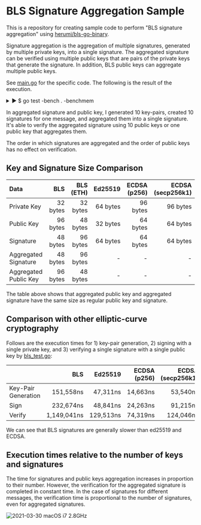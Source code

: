 # BLS Signature Aggregation Sample

This is a repository for creating sample code to perform "BLS signature aggregation" using
[herumi/bls-go-binary](https://github.com/herumi/bls-go-binary).

Signature aggregation is the aggregation of multiple signatures, generated by multiple private keys, into a single signature. The aggregated signature can be verified using multiple public keys that are pairs of the private keys that generate the signature. In addition, BLS public keys can aggregate multiple public keys.

See [main.go](main/main.go) for the specific code. The following is the result of the execution.

<details><summary>▶ $ go test -bench . -benchmem</summary>
<p>

```
% go test -bench . -benchmem
goos: darwin
goarch: amd64
pkg: github.com/herumi/bls-eth-go-binary
BenchmarkBLS/Key-Pair_Generation-8          7742            151558 ns/op
BenchmarkBLS/Sign-8                         5294            232674 ns/op
BenchmarkBLS/Verify-8                       1010           1149041 ns/op
[BLS] private key: 32 bytes, public key: 96 bytes, signature: 48 bytes
BenchmarkEd25519/Key-Pair_Generation-8             25459             47311 ns/op
BenchmarkEd25519/Sign-8                            23902             48841 ns/op
BenchmarkEd25519/Verify-8                           9898            129513 ns/op
[Ed25519] private key: 64 bytes, public key: 32 bytes, signature: 64 bytes
BenchmarkECDSA/Key-Pair_Generation-8               78411             14663 ns/op
BenchmarkECDSA/Sign-8                              49320             24263 ns/op
BenchmarkECDSA/Verify-8                            16366             74319 ns/op
[ECDSA] private key: 96 bytes, public key: 64 bytes, signature: 64 bytes
BenchmarkSecp256k1/Key-Pair_Generation-8           22346             53540 ns/op
BenchmarkSecp256k1/Sign-8                          13569             91215 ns/op
BenchmarkSecp256k1/Verify-8                         9688            124046 ns/op
[ECDSA (secp256k1)] private key: 96 bytes, public key: 64 bytes, signature: 64 bytes
BenchmarkBLSSignatureAggregation/Signatures_Aggregation[1]-8            11499210                96.2 ns/op
BenchmarkBLSSignatureAggregation/Signatures_Aggregation[2]-8             1681064               723 ns/op
BenchmarkBLSSignatureAggregation/Signatures_Aggregation[4]-8              617895              1979 ns/op
BenchmarkBLSSignatureAggregation/Signatures_Aggregation[10]-8             200535              5651 ns/op
BenchmarkBLSSignatureAggregation/Signatures_Aggregation[21]-8              96157             12462 ns/op
BenchmarkBLSSignatureAggregation/Signatures_Aggregation[46]-8              42156             28417 ns/op
BenchmarkBLSSignatureAggregation/Signatures_Aggregation[100]-8             19039             62396 ns/op
BenchmarkBLSSignatureAggregation/Aggregated_Signature_Verification[1]-8                      964           1165108 ns/op
BenchmarkBLSSignatureAggregation/Aggregated_Signature_Verification[2]-8                     1014           1159274 ns/op
BenchmarkBLSSignatureAggregation/Aggregated_Signature_Verification[4]-8                      984           1153306 ns/op
BenchmarkBLSSignatureAggregation/Aggregated_Signature_Verification[10]-8                    1004           1196626 ns/op
BenchmarkBLSSignatureAggregation/Aggregated_Signature_Verification[21]-8                     912           1196352 ns/op
BenchmarkBLSSignatureAggregation/Aggregated_Signature_Verification[46]-8                     926           1257405 ns/op
BenchmarkBLSSignatureAggregation/Aggregated_Signature_Verification[100]-8                    874           1345655 ns/op
BenchmarkBLSSignatureAggregation/Public_Keys_Aggregation[1]-8                            8234521               128 ns/op
BenchmarkBLSSignatureAggregation/Public_Keys_Aggregation[2]-8                             679708              1935 ns/op
BenchmarkBLSSignatureAggregation/Public_Keys_Aggregation[4]-8                             208042              5409 ns/op
BenchmarkBLSSignatureAggregation/Public_Keys_Aggregation[10]-8                             73802             16147 ns/op
BenchmarkBLSSignatureAggregation/Public_Keys_Aggregation[21]-8                             31640             36093 ns/op
BenchmarkBLSSignatureAggregation/Public_Keys_Aggregation[46]-8                             14922             78852 ns/op
BenchmarkBLSSignatureAggregation/Public_Keys_Aggregation[100]-8                             6961            175474 ns/op
BenchmarkBLSSignatureAggregation/Aggregated_Signature_Verification[1]_by_Aggregated_Public_Key-8                    1003           1172332 ns/op
BenchmarkBLSSignatureAggregation/Aggregated_Signature_Verification[2]_by_Aggregated_Public_Key-8                     990           1159117 ns/op
BenchmarkBLSSignatureAggregation/Aggregated_Signature_Verification[4]_by_Aggregated_Public_Key-8                    1004           1165515 ns/op
BenchmarkBLSSignatureAggregation/Aggregated_Signature_Verification[10]_by_Aggregated_Public_Key-8                   1004           1177069 ns/op
BenchmarkBLSSignatureAggregation/Aggregated_Signature_Verification[21]_by_Aggregated_Public_Key-8                    994           1188179 ns/op
BenchmarkBLSSignatureAggregation/Aggregated_Signature_Verification[46]_by_Aggregated_Public_Key-8                    987           1200957 ns/op
BenchmarkBLSSignatureAggregation/Aggregated_Signature_Verification[100]_by_Aggregated_Public_Key-8                   908           3219806 ns/op
BenchmarkBLSSignatureAggregation/AggregateSigsForDiffMsg[1]-8                                                    8932548               122 ns/op
BenchmarkBLSSignatureAggregation/AggregateSigsForDiffMsg[2]-8                                                    1000000              1130 ns/op
BenchmarkBLSSignatureAggregation/AggregateSigsForDiffMsg[4]-8                                                     369801              2842 ns/op
BenchmarkBLSSignatureAggregation/AggregateSigsForDiffMsg[10]-8                                                    179419              6161 ns/op
BenchmarkBLSSignatureAggregation/AggregateSigsForDiffMsg[21]-8                                                     83547             14009 ns/op
BenchmarkBLSSignatureAggregation/AggregateSigsForDiffMsg[46]-8                                                     38156             31310 ns/op
BenchmarkBLSSignatureAggregation/AggregateSigsForDiffMsg[100]-8                                                    17504             77609 ns/op
BenchmarkBLSSignatureAggregation/VerifyAggrSigsForDiffMsg[1]-8                                                       849           1329866 ns/op
BenchmarkBLSSignatureAggregation/VerifyAggrSigsForDiffMsg[2]-8                                                       648           1916088 ns/op
BenchmarkBLSSignatureAggregation/VerifyAggrSigsForDiffMsg[4]-8                                                       404           3046083 ns/op
BenchmarkBLSSignatureAggregation/VerifyAggrSigsForDiffMsg[10]-8                                                      165           7307559 ns/op
BenchmarkBLSSignatureAggregation/VerifyAggrSigsForDiffMsg[21]-8                                                       79          14443697 ns/op
BenchmarkBLSSignatureAggregation/VerifyAggrSigsForDiffMsg[46]-8                                                       32          36547031 ns/op
BenchmarkBLSSignatureAggregation/VerifyAggrSigsForDiffMsg[100]-8                                                      14          73168560 ns/op
PASS
ok      github.com/herumi/bls-eth-go-binary     79.621s
```

</p>
</details>

In aggregated signature and public key, I generated 10 key-pairs, created 10 signatures for one message, and aggregated them into a single signature. It's able to verify the aggregated signature using 10 public keys or one public key that aggregates them.

The order in which signatures are aggregated and the order of public keys has no effect on verification.

## Key and Signature Size Comparison

| Data | BLS | BLS (ETH) | Ed25519 | ECDSA (p256) | ECDSA (secp256k1) |
|:-----|----:|----------:|--------:|-------------:|------------------:|
| Private Key | 32 bytes | 32 bytes | 64 bytes | 96 bytes | 96 bytes |
| Public Key | 96 bytes | 48 bytes | 32 bytes | 64 bytes | 64 bytes |
| Signature | 48 bytes | 96 bytes | 64 bytes | 64 bytes | 64 bytes |
| Aggregated Signature | 48 bytes | 96 bytes | - | - | - |
| Aggregated Public Key | 96 bytes | 48 bytes | - | - | - |

The table above shows that aggregated public key and aggregated signature have the same size as regular public key and signature.

## Comparison with other elliptic-curve cryptography

Follows are the execution times for 1) key-pair generation, 2) signing with a single private key, and 3) verifying a single signature with a single public key by [bls_test.go](https://github.com/torao/sample.bls-signature-aggregation/blob/master/bls_test.go):

|                     | BLS         | Ed25519   | ECDSA (p256) | ECDSA (secp256k1) |
|:--------------------|------------:|----------:|-------------:|------------------:|
| Key-Pair Generation | 151,558ns   | 47,311ns  | 14,663ns     |  53,540ns         |
| Sign                | 232,674ns   | 48,841ns  | 24,263ns     |  91,215ns         |
| Verify              | 1,149,041ns | 129,513ns | 74,319ns     | 124,046ns         |

We can see that BLS signatures are generally slower than ed25519 and ECDSA.

## Execution times relative to the number of keys and signatures

The time for signatures and public keys aggregation increases in proportion to their number. However, the verification for the aggregated signature is completed in constant time. In the case of signatures for different messages, the verification time is proportional to the number of signatures, even for aggregated signatures.

![2021-03-30 macOS i7 2.8GHz](https://user-images.githubusercontent.com/836654/112939492-88a2e280-9166-11eb-9a14-5b1336885d3b.png)
